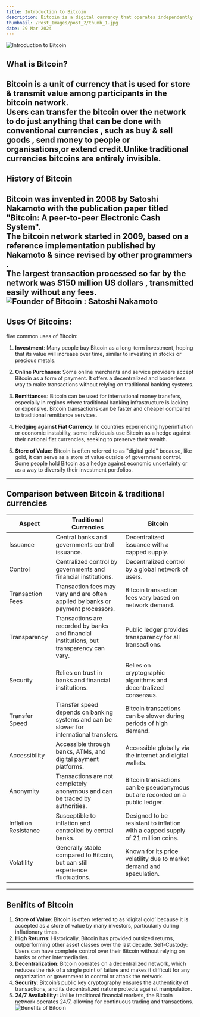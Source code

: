 ```yaml
---
title: Introduction to Bitcoin
description: Bitcoin is a digital currency that operates independently of a central authority, using decentralized technology called blockchain. It allows peer-to-peer transactions without the need for intermediaries like banks.
thumbnail: /Post_Images/post_2/thumb_1.jpg
date: 29 Mar 2024
---
```

![Introduction to Bitcoin](/Post_Images/post_2/thumb2.jpg)
## What is Bitcoin?
Bitcoin is a unit of currency that is used for store & transmit value among participants in the bitcoin network.\
Users can transfer the bitcoin over the network to do just anything that can be done with conventional currencies , such as buy & sell goods , send money to people or organisations,or extend credit.Unlike traditional currencies bitcoins are entirely invisible.
---
## History of Bitcoin
Bitcoin was invented in 2008 by Satoshi Nakamoto with the publication paper titled "Bitcoin: A peer-to-peer Electronic Cash System".\
The bitcoin network started in  2009, based on a reference implementation published by Nakamoto & since revised by other programmers .\
The largest transaction processed so far by the network was $150 million US dollars , transmitted easily without any fees.
![Founder of Bitcoin : Satoshi Nakamoto](/Post_Images/post_2/image_1.jpg)
---
## Uses Of Bitcoins:
 five common uses of Bitcoin:
1. **Investment**: Many people buy Bitcoin as a long-term investment, hoping that its value will increase over time, similar to investing in stocks or precious metals.

2. **Online Purchases**: Some online merchants and service providers accept Bitcoin as a form of payment. It offers a decentralized and borderless way to make transactions without relying on traditional banking systems.

3. **Remittances**: Bitcoin can be used for international money transfers, especially in regions where traditional banking infrastructure is lacking or expensive. Bitcoin transactions can be faster and cheaper compared to traditional remittance services.

4. **Hedging against Fiat Currency**: In countries experiencing hyperinflation or economic instability, some individuals use Bitcoin as a hedge against their national fiat currencies, seeking to preserve their wealth.

5. **Store of Value**: Bitcoin is often referred to as "digital gold" because, like gold, it can serve as a store of value outside of government control. Some people hold Bitcoin as a hedge against economic uncertainty or as a way to diversify their investment portfolios.
---
## Comparison between Bitcoin & traditional currencies 
| Aspect                      | Traditional Currencies                               | Bitcoin                                               |
|-----------------------------|------------------------------------------------------|-------------------------------------------------------|
| Issuance                    | Central banks and governments control issuance.      | Decentralized issuance with a capped supply.          |
| Control                     | Centralized control by governments and financial institutions. | Decentralized control by a global network of users.   |
| Transaction Fees            | Transaction fees may vary and are often applied by banks or payment processors. | Bitcoin transaction fees vary based on network demand. |
| Transparency                | Transactions are recorded by banks and financial institutions, but transparency can vary. | Public ledger provides transparency for all transactions. |
| Security                    | Relies on trust in banks and financial institutions. | Relies on cryptographic algorithms and decentralized consensus. |
| Transfer Speed              | Transfer speed depends on banking systems and can be slower for international transfers. | Bitcoin transactions can be slower during periods of high demand. |
| Accessibility               | Accessible through banks, ATMs, and digital payment platforms. | Accessible globally via the internet and digital wallets. |
| Anonymity                   | Transactions are not completely anonymous and can be traced by authorities. | Bitcoin transactions can be pseudonymous but are recorded on a public ledger. |
| Inflation Resistance        | Susceptible to inflation and controlled by central banks. | Designed to be resistant to inflation with a capped supply of 21 million coins. |
| Volatility                  | Generally stable compared to Bitcoin, but can still experience fluctuations. | Known for its price volatility due to market demand and speculation. |
---
## Benifits of Bitcoin
1. **Store of Value**: Bitcoin is often referred to as ‘digital gold’ because it is accepted as a store of value by many investors, particularly during inflationary times.
2. **High Returns**: Historically, Bitcoin has provided outsized returns, outperforming other asset classes over the last decade.
Self-Custody: Users can have complete control over their Bitcoin without relying on banks or other intermediaries.
3. **Decentralization**: Bitcoin operates on a decentralized network, which reduces the risk of a single point of failure and makes it difficult for any organization or government to control or attack the network.
4. **Security**: Bitcoin’s public key cryptography ensures the authenticity of transactions, and its decentralized nature protects against manipulation.
5. **24/7 Availability**: Unlike traditional financial markets, the Bitcoin network operates 24/7, allowing for continuous trading and transactions.
![Benefits of Bitcoin](/Post_Images/post_2/thumb_1.jpg)